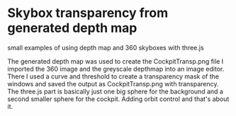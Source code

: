 # Skybox transparency from generated depth map
small examples of using depth map and 360 skyboxes with three.js

The generated depth map was used to create the CockpitTransp.png file
I imported the 360 image and the greyscale depthmap into an image editor. 
There I used a curve and threshold to create a transparency mask of the windows and saved the output as CockpitTransp.png with transparency.
The three.js part is basically just one big sphere for the background and a second smaller sphere for the cockpit. Adding orbit control and that's about it.

